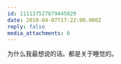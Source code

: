 ```yaml
---
id: 111137527879445029
date: 2010-04-07T17:22:00.000Z
reply: false
media_attachments: 0
---
```


为什么我最想说的话。都是关于睡觉的。 ​​​​

